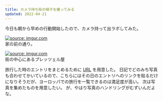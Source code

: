 ```yaml
---
title: カメラ持ち街の様子を撮ってみる
updated: 2022-04-21
---
```



今日も朝から早めの行動開始したので、カメラ持って出ラボしてみた。

<a href="https://imgur.com/7kch34W"><img src="https://i.imgur.com/7kch34W.png" title="source: imgur.com" /></a>  
家の前の通り。

<a href="https://imgur.com/95y9soS"><img src="https://i.imgur.com/95y9soS.png" title="source: imgur.com" /></a>  
街の中心にあるプレッツェル屋

旅行した時のエントリをまとめるために [URL](https://sotaro.io/travel) を用意した。
日記でどのみち写真も合わせてかいているので、こちらにはその日のエントリへのリンクを貼るだけになりそうだが、ヨーロッパでの旅行を一覧できるのは満足度が高い。
次は写真を集めたものを用意したい。
が、やはり写真のハンドリングがむずいんだよな。
